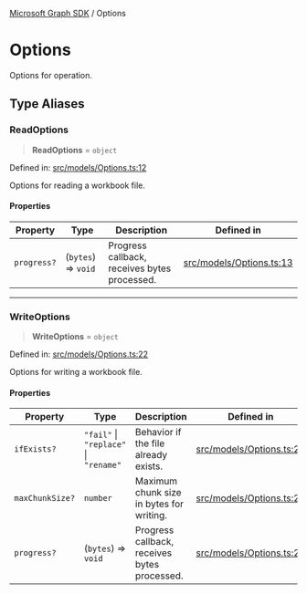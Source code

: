 [Microsoft Graph SDK](README.md) / Options

# Options

Options for operation.

## Type Aliases

### ReadOptions

> **ReadOptions** = `object`

Defined in: [src/models/Options.ts:12](https://github.com/Future-Secure-AI/sharepoint-workbook/blob/main/src/models/Options.ts#L12)

Options for reading a workbook file.

#### Properties

| Property | Type | Description | Defined in |
| ------ | ------ | ------ | ------ |
| <a id="progress"></a> `progress?` | (`bytes`) => `void` | Progress callback, receives bytes processed. | [src/models/Options.ts:13](https://github.com/Future-Secure-AI/sharepoint-workbook/blob/main/src/models/Options.ts#L13) |

***

### WriteOptions

> **WriteOptions** = `object`

Defined in: [src/models/Options.ts:22](https://github.com/Future-Secure-AI/sharepoint-workbook/blob/main/src/models/Options.ts#L22)

Options for writing a workbook file.

#### Properties

| Property | Type | Description | Defined in |
| ------ | ------ | ------ | ------ |
| <a id="ifexists"></a> `ifExists?` | `"fail"` \| `"replace"` \| `"rename"` | Behavior if the file already exists. | [src/models/Options.ts:23](https://github.com/Future-Secure-AI/sharepoint-workbook/blob/main/src/models/Options.ts#L23) |
| <a id="maxchunksize"></a> `maxChunkSize?` | `number` | Maximum chunk size in bytes for writing. | [src/models/Options.ts:25](https://github.com/Future-Secure-AI/sharepoint-workbook/blob/main/src/models/Options.ts#L25) |
| <a id="progress-1"></a> `progress?` | (`bytes`) => `void` | Progress callback, receives bytes processed. | [src/models/Options.ts:24](https://github.com/Future-Secure-AI/sharepoint-workbook/blob/main/src/models/Options.ts#L24) |
